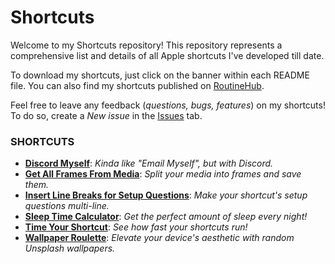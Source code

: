 # Shortcuts
Welcome to my Shortcuts repository! This repository represents a comprehensive list and details of all Apple shortcuts I've developed till date.

To download my shortcuts, just click on the banner within each README file. You can also find my shortcuts published on [RoutineHub](https://routinehub.co/user/MrJeevs).

Feel free to leave any feedback (*questions, bugs, features*) on my shortcuts! To do so, create a *New issue* in the [Issues](https://github.com/MrJeevs/Shortcuts/issues) tab.

### SHORTCUTS
- [**Discord Myself**](https://github.com/MrJeevs/Shortcuts/tree/main/DiscordMyself): *Kinda like "Email Myself", but with Discord.*
- [**Get All Frames From Media**](https://github.com/MrJeevs/Shortcuts/tree/main/GetAllFramesFromMedia): *Split your media into frames and save them.*
- [**Insert Line Breaks for Setup Questions**](https://github.com/MrJeevs/Shortcuts/tree/main/InsertLineBreaksForSetupQuestions): *Make your shortcut's setup questions multi-line.*
- [**Sleep Time Calculator**](https://github.com/MrJeevs/Shortcuts/tree/main/SleepTimeCalculator): *Get the perfect amount of sleep every night!*
- [**Time Your Shortcut**](https://github.com/MrJeevs/Shortcuts/tree/main/TimeYourShortcut): *See how fast your shortcuts run!*
- [**Wallpaper Roulette**](https://github.com/MrJeevs/Shortcuts/tree/main/WallpaperRoulette): *Elevate your device's aesthetic with random Unsplash wallpapers.*
